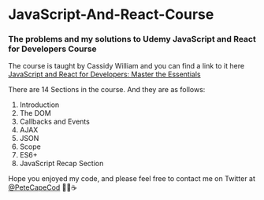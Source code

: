 # JavaScript-And-React-Course
### The problems and my solutions to Udemy JavaScript and React for Developers Course


The course is taught by Cassidy William and you can find a link to it here [JavaScript and React for Developers: Master the Essentials](https://www.udemy.com/js-and-react-for-devs/)

There are 14 Sections in the course. And they are as follows:
1. Introduction
2. The DOM
3. Callbacks and Events
4. AJAX
5. JSON
6. Scope
7. ES6+
8. JavaScript Recap Section

Hope you enjoyed my code, and please feel free to contact me on Twitter at [@PeteCapeCod](https://www.twitter.com/PeteCapeCod) 🐶😍:coffee:

